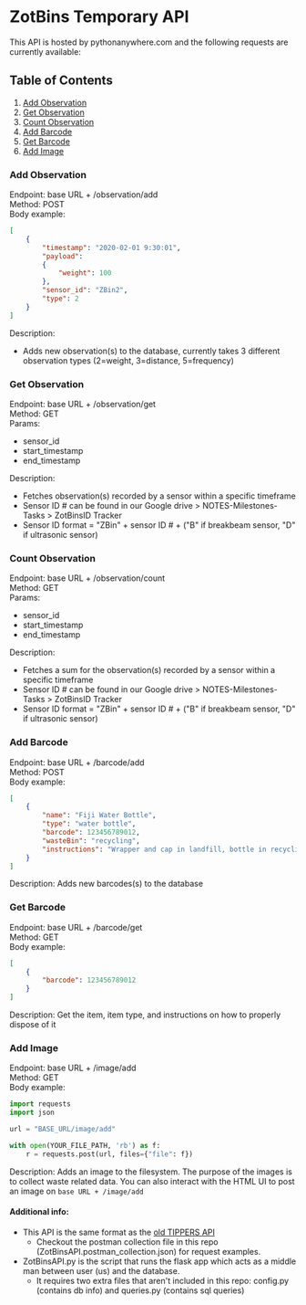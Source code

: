 # ZotBins Temporary API
This API is hosted by pythonanywhere.com and the following requests are currently available:

## Table of Contents
1. [Add Observation](#add-observation)
2. [Get Observation](#get-observation)
3. [Count Observation](#count-observation)
3. [Add Barcode](#add-barcode)
4. [Get Barcode](#get-barcode)
5. [Add Image](#add-image)

### Add Observation
Endpoint: base URL + /observation/add \
Method: POST\
Body example:
```json
[
    {
        "timestamp": "2020-02-01 9:30:01",
        "payload":
        {
            "weight": 100
        },
        "sensor_id": "ZBin2",
        "type": 2
    }
]
```
Description:
* Adds new observation(s) to the database, currently takes 3 different observation types (2=weight, 3=distance, 5=frequency)


### Get Observation
Endpoint: base URL + /observation/get \
Method: GET \
Params:
- sensor_id
- start_timestamp
- end_timestamp

Description:
* Fetches observation(s) recorded by a sensor within a specific timeframe
* Sensor ID # can be found in our Google drive > NOTES-Milestones-Tasks > ZotBinsID Tracker
* Sensor ID format = "ZBin" + sensor ID # + ("B" if breakbeam sensor, "D" if ultrasonic sensor)

### Count Observation
Endpoint: base URL + /observation/count \
Method: GET \
Params:
- sensor_id
- start_timestamp
- end_timestamp

Description:
* Fetches a sum for the observation(s) recorded by a sensor within a specific timeframe
* Sensor ID # can be found in our Google drive > NOTES-Milestones-Tasks > ZotBinsID Tracker
* Sensor ID format = "ZBin" + sensor ID # + ("B" if breakbeam sensor, "D" if ultrasonic sensor)

### Add Barcode
Endpoint: base URL + /barcode/add \
Method: POST\
Body example:
```json
[
    {
        "name": "Fiji Water Bottle",
        "type": "water bottle",
        "barcode": 123456789012,
        "wasteBin": "recycling",
        "instructions": "Wrapper and cap in landfill, bottle in recycling"
    }
]
```
Description: Adds new barcodes(s) to the database

### Get Barcode
Endpoint: base URL + /barcode/get \
Method: GET \
Body example:
```json
[
    {
        "barcode": 123456789012
    }
]
```

Description: Get the item, item type, and instructions on how to properly dispose of it

### Add Image
Endpoint: base URL + /image/add \
Method: GET \
Body example:
```python
import requests
import json

url = "BASE_URL/image/add"

with open(YOUR_FILE_PATH, 'rb') as f:
    r = requests.post(url, files={"file": f})
```

Description: Adds an image to the filesystem. The purpose of the images is to collect waste related data. You can also interact with the HTML UI to post an image on `base URL + /image/add`


#### Additional info:
* This API is the same format as the [old TIPPERS API](https://zotbins.github.io/tippersdocs/doc/index.html#api-Observation-AddObservation)
  * Checkout the postman collection file in this repo (ZotBinsAPI.postman_collection.json) for request examples.
* ZotBinsAPI.py is the script that runs the flask app which acts as a middle man between user (us) and the database.
  * It requires two extra files that aren't included in this repo: config.py (contains db info) and queries.py (contains sql queries)
